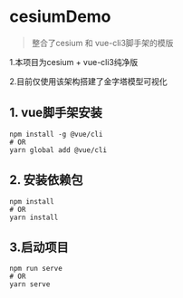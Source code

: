 # cesiumDemo

>整合了cesium 和 vue-cli3脚手架的模版

1.本项目为cesium + vue-cli3纯净版

2.目前仅使用该架构搭建了金字塔模型可视化

## 1. vue脚手架安装

```
npm install -g @vue/cli
# OR
yarn global add @vue/cli

```
## 2. 安装依赖包
```
npm install
# OR
yarn install
```

## 3.启动项目

```
npm run serve
# OR
yarn serve
```

